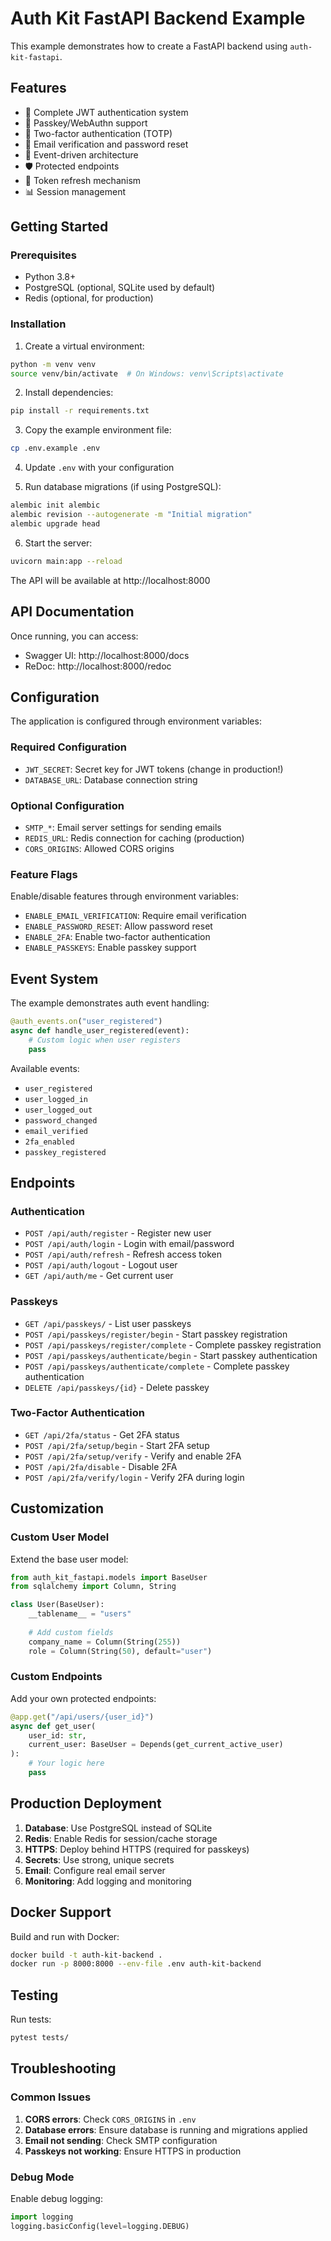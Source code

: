 # Auth Kit FastAPI Backend Example

This example demonstrates how to create a FastAPI backend using `auth-kit-fastapi`.

## Features

- 🔐 Complete JWT authentication system
- 🔑 Passkey/WebAuthn support
- 📱 Two-factor authentication (TOTP)
- 📧 Email verification and password reset
- 🎯 Event-driven architecture
- 🛡️ Protected endpoints
- 🔄 Token refresh mechanism
- 📊 Session management

## Getting Started

### Prerequisites

- Python 3.8+
- PostgreSQL (optional, SQLite used by default)
- Redis (optional, for production)

### Installation

1. Create a virtual environment:

```bash
python -m venv venv
source venv/bin/activate  # On Windows: venv\Scripts\activate
```

2. Install dependencies:

```bash
pip install -r requirements.txt
```

3. Copy the example environment file:

```bash
cp .env.example .env
```

4. Update `.env` with your configuration

5. Run database migrations (if using PostgreSQL):

```bash
alembic init alembic
alembic revision --autogenerate -m "Initial migration"
alembic upgrade head
```

6. Start the server:

```bash
uvicorn main:app --reload
```

The API will be available at http://localhost:8000

## API Documentation

Once running, you can access:
- Swagger UI: http://localhost:8000/docs
- ReDoc: http://localhost:8000/redoc

## Configuration

The application is configured through environment variables:

### Required Configuration

- `JWT_SECRET`: Secret key for JWT tokens (change in production!)
- `DATABASE_URL`: Database connection string

### Optional Configuration

- `SMTP_*`: Email server settings for sending emails
- `REDIS_URL`: Redis connection for caching (production)
- `CORS_ORIGINS`: Allowed CORS origins

### Feature Flags

Enable/disable features through environment variables:
- `ENABLE_EMAIL_VERIFICATION`: Require email verification
- `ENABLE_PASSWORD_RESET`: Allow password reset
- `ENABLE_2FA`: Enable two-factor authentication
- `ENABLE_PASSKEYS`: Enable passkey support

## Event System

The example demonstrates auth event handling:

```python
@auth_events.on("user_registered")
async def handle_user_registered(event):
    # Custom logic when user registers
    pass
```

Available events:
- `user_registered`
- `user_logged_in`
- `user_logged_out`
- `password_changed`
- `email_verified`
- `2fa_enabled`
- `passkey_registered`

## Endpoints

### Authentication
- `POST /api/auth/register` - Register new user
- `POST /api/auth/login` - Login with email/password
- `POST /api/auth/refresh` - Refresh access token
- `POST /api/auth/logout` - Logout user
- `GET /api/auth/me` - Get current user

### Passkeys
- `GET /api/passkeys/` - List user passkeys
- `POST /api/passkeys/register/begin` - Start passkey registration
- `POST /api/passkeys/register/complete` - Complete passkey registration
- `POST /api/passkeys/authenticate/begin` - Start passkey authentication
- `POST /api/passkeys/authenticate/complete` - Complete passkey authentication
- `DELETE /api/passkeys/{id}` - Delete passkey

### Two-Factor Authentication
- `GET /api/2fa/status` - Get 2FA status
- `POST /api/2fa/setup/begin` - Start 2FA setup
- `POST /api/2fa/setup/verify` - Verify and enable 2FA
- `POST /api/2fa/disable` - Disable 2FA
- `POST /api/2fa/verify/login` - Verify 2FA during login

## Customization

### Custom User Model

Extend the base user model:

```python
from auth_kit_fastapi.models import BaseUser
from sqlalchemy import Column, String

class User(BaseUser):
    __tablename__ = "users"
    
    # Add custom fields
    company_name = Column(String(255))
    role = Column(String(50), default="user")
```

### Custom Endpoints

Add your own protected endpoints:

```python
@app.get("/api/users/{user_id}")
async def get_user(
    user_id: str,
    current_user: BaseUser = Depends(get_current_active_user)
):
    # Your logic here
    pass
```

## Production Deployment

1. **Database**: Use PostgreSQL instead of SQLite
2. **Redis**: Enable Redis for session/cache storage
3. **HTTPS**: Deploy behind HTTPS (required for passkeys)
4. **Secrets**: Use strong, unique secrets
5. **Email**: Configure real email server
6. **Monitoring**: Add logging and monitoring

## Docker Support

Build and run with Docker:

```bash
docker build -t auth-kit-backend .
docker run -p 8000:8000 --env-file .env auth-kit-backend
```

## Testing

Run tests:

```bash
pytest tests/
```

## Troubleshooting

### Common Issues

1. **CORS errors**: Check `CORS_ORIGINS` in `.env`
2. **Database errors**: Ensure database is running and migrations applied
3. **Email not sending**: Check SMTP configuration
4. **Passkeys not working**: Ensure HTTPS in production

### Debug Mode

Enable debug logging:

```python
import logging
logging.basicConfig(level=logging.DEBUG)
```